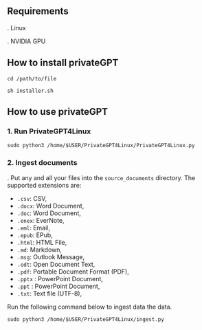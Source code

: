 ## Requirements
. Linux

. NVIDIA GPU

## How to install privateGPT

```
cd /path/to/file

sh installer.sh
```

## How to use privateGPT

### 1. Run PrivateGPT4Linux
```
sudo python3 /home/$USER/PrivateGPT4Linux/PrivateGPT4Linux.py
```
### 2. Ingest documents
. Put any and all your files into the `source_documents` directory.
The supported extensions are:

   - `.csv`: CSV,
   - `.docx`: Word Document,
   - `.doc`: Word Document,
   - `.enex`: EverNote,
   - `.eml`: Email,
   - `.epub`: EPub,
   - `.html`: HTML File,
   - `.md`: Markdown,
   - `.msg`: Outlook Message,
   - `.odt`: Open Document Text,
   - `.pdf`: Portable Document Format (PDF),
   - `.pptx` : PowerPoint Document,
   - `.ppt` : PowerPoint Document,
   - `.txt`: Text file (UTF-8),

Run the following command below to ingest data the data.
```
sudo python3 /home/$USER/PrivateGPT4Linux/ingest.py
```
